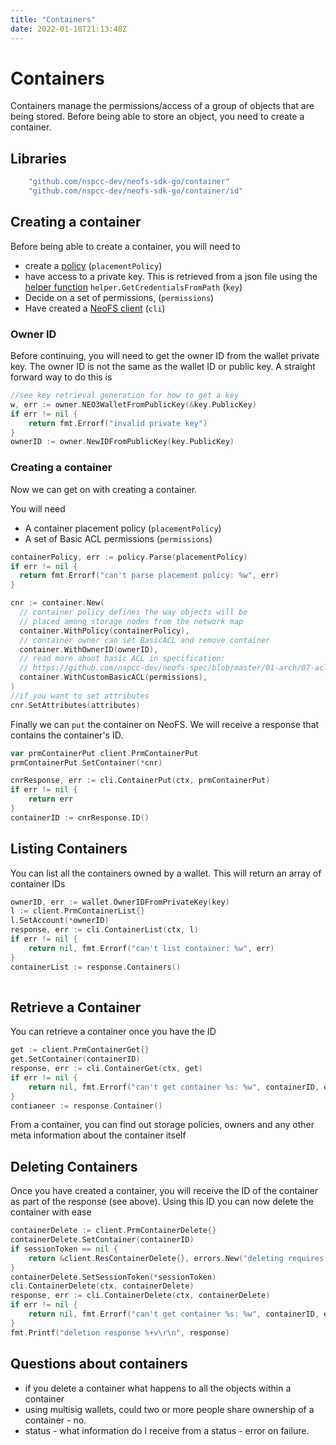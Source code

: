 ```yaml
---
title: "Containers"
date: 2022-01-18T21:13:48Z 
---
```


# Containers

Containers manage the permissions/access of a group of objects that are being stored. Before being able to store an object, you need to create a container.

## Libraries

```go
	"github.com/nspcc-dev/neofs-sdk-go/container"
	"github.com/nspcc-dev/neofs-sdk-go/container/id"
```
## Creating a container

Before being able to create a container, you will need to 

- create a [policy](policies.md) (`placementPolicy`)
- have access to a private key. This is retrieved from a json file using the [helper function](helpers.md#get-credentials-from-path) `helper.GetCredentialsFromPath` (`key`)
- Decide on a set of permissions, (`permissions`)
-  Have created a [NeoFS client](clients.md) (`cli`)

### Owner ID

Before continuing, you will need to get the owner ID from the wallet private key. The owner ID is not the same as the wallet ID or public key. A straight forward way to do this is


```go
//see key retrieval generation for how to get a key
w, err := owner.NEO3WalletFromPublicKey(&key.PublicKey)
if err != nil {
    return fmt.Errorf("invalid private key")
}
ownerID := owner.NewIDFromPublicKey(key.PublicKey)
```

### Creating a container

Now we can get on with creating a container.

You will need

- A container placement policy (`placementPolicy`)
- A set of Basic ACL permissions (`permissions`)

```go
containerPolicy, err := policy.Parse(placementPolicy)
if err != nil {
  return fmt.Errorf("can't parse placement policy: %w", err)
}

cnr := container.New(
  // container policy defines the way objects will be
  // placed among storage nodes from the network map
  container.WithPolicy(containerPolicy),
  // container owner can set BasicACL and remove container
  container.WithOwnerID(ownerID),
  // read more about basic ACL in specification:
  // https://github.com/nspcc-dev/neofs-spec/blob/master/01-arch/07-acl.md
  container.WithCustomBasicACL(permissions),
)
//if you want to set attributes
cnr.SetAttributes(attributes)
```

Finally we can `put` the container on NeoFS. We will receive a response that contains the container's ID.

```go
var prmContainerPut client.PrmContainerPut
prmContainerPut.SetContainer(*cnr)

cnrResponse, err := cli.ContainerPut(ctx, prmContainerPut)
if err != nil {
    return err
}
containerID := cnrResponse.ID()
```

## Listing Containers

You can list all the containers owned by a wallet. This will return an array of container IDs

```go
ownerID, err := wallet.OwnerIDFromPrivateKey(key)
l := client.PrmContainerList{}
l.SetAccount(*ownerID)
response, err := cli.ContainerList(ctx, l)
if err != nil {
    return nil, fmt.Errorf("can't list container: %w", err)
}
containerList := response.Containers()
	
```

## Retrieve a Container

You can retrieve a container once you have the ID

```go
get := client.PrmContainerGet{}
get.SetContainer(containerID)
response, err := cli.ContainerGet(ctx, get)
if err != nil {
    return nil, fmt.Errorf("can't get container %s: %w", containerID, err)
}
contianeer := response.Container()
```

From a container, you can find out storage policies, owners and any other meta information about the container itself

## Deleting Containers

Once you have created a container, you will receive the ID of the container as part of the response (see above). Using this ID you can now delete the container with ease 

```go
containerDelete := client.PrmContainerDelete{}
containerDelete.SetContainer(containerID)
if sessionToken == nil {
    return &client.ResContainerDelete{}, errors.New("deleting requires a session token")
}
containerDelete.SetSessionToken(*sessionToken)
cli.ContainerDelete(ctx, containerDelete)
response, err := cli.ContainerDelete(ctx, containerDelete)
if err != nil {
    return nil, fmt.Errorf("can't get container %s: %w", containerID, err)
}
fmt.Printf("deletion response %+v\r\n", response)
```

## Questions about containers

* if you delete a container what happens to all the objects within a container
* using multisig wallets, could two or more people share ownership of a container - no.
* status - what information do I receive from a status - error on failure.

